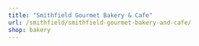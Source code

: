 ```yaml
---
title: "Smithfield Gourmet Bakery & Cafe"
url: /smithfield/smithfield-gourmet-bakery-and-cafe/
shop: bakery
---
```

